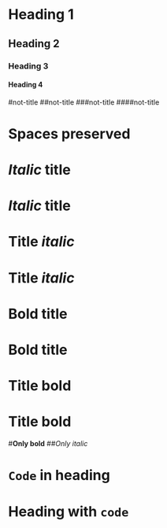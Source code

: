 # Heading 1

## Heading 2

### Heading 3

#### Heading 4

#not-title
##not-title
###not-title
####not-title

#    Spaces preserved

# *Italic* title
# _Italic_ title
# Title *italic*
# Title _italic_

# **Bold** title
# __Bold__ title
# Title **bold**
# Title __bold__

#**Only bold**
##*Only italic*

# `Code` in heading
# Heading with `code`
